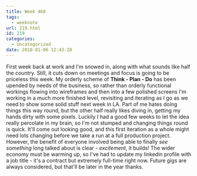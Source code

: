 ```yaml
---
title: Week 468
tags:
  - weeknote
url: 219.html
id: 219
categories:
  - Uncategorized
date: 2010-01-06 12:43:28
---
```


First week back at work and I'm snowed in, along with what sounds like half the country. Still, it cuts down on meetings and focus is going to be priceless this week. My orderly scheme of **Think - Plan - Do** has been upended by needs of the business, so rather than orderly functional workings flowing into wireframes and then into a few polished screens I'm working in a much more finished level, revisiting and iterating as I go as we need to show some solid stuff next week in LA. Part of me hates doing things this way round, but the other half really likes diving in, getting my hands dirty with some pixels. Luckily I had a good few weeks to let the idea really percolate in my brain, so I'm not stumped and changing things round is quick. It'll come out looking good, and this first iteration as a whole might need lots changing before we take a run at a full production project. However, the benefit of everyone involved being able to finally _see something_ long talked about is clear - _excitement_, it builds! The wider economy must be warming up, so I've had to update my linkedin profile with a job title - it's a contract but extremely full-time right now. Future gigs are always considered, but that'll be later in the year thanks.